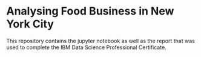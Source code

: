 # Analysing Food Business in New York City

This repository contains the jupyter notebook as well as the report that was used to complete the IBM Data Science Professional Certificate.

